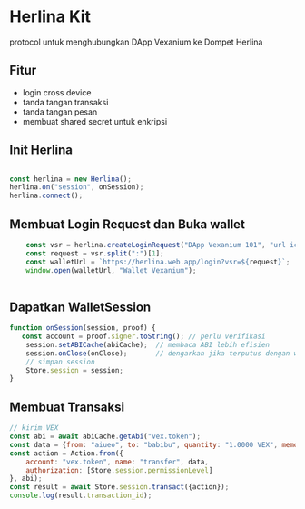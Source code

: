 # Herlina Kit
protocol untuk menghubungkan DApp Vexanium ke Dompet Herlina

## Fitur
- login cross device
- tanda tangan transaksi
- tanda tangan pesan
- membuat shared secret untuk enkripsi


## Init Herlina
```javascript

const herlina = new Herlina();
herlina.on("session", onSession);
herlina.connect();
```

## Membuat Login Request dan Buka wallet 
```javascript
    const vsr = herlina.createLoginRequest("DApp Vexanium 101", "url icon aplikasi");
    const request = vsr.split(":")[1];
    const walletUrl = `https://herlina.web.app/login?vsr=${request}`;
    window.open(walletUrl, "Wallet Vexanium");
    
```

## Dapatkan WalletSession
```javascript
function onSession(session, proof) {
   const account = proof.signer.toString(); // perlu verifikasi
    session.setABICache(abiCache);  // membaca ABI lebih efisien
    session.onClose(onClose);       // dengarkan jika terputus dengan wallet
    // simpan session
    Store.session = session;
}
```

## Membuat Transaksi
```javascript
// kirim VEX
const abi = await abiCache.getAbi("vex.token");
const data = {from: "aiueo", to: "babibu", quantity: "1.0000 VEX", memo: "percobaan kirim"};
const action = Action.from({
    account: "vex.token", name: "transfer", data,
    authorization: [Store.session.permissionLevel]
}, abi);
const result = await Store.session.transact({action});
console.log(result.transaction_id);

```